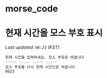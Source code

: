 # morse_code
# 현재 시간을 모스 부호 표시
<!-- MORSE_TIME_START -->
_Last updated: `06:23` (KST)_

```
현재 시간을 입력하세요. 모스 부호로 바꿉니다
----- -.... ..--- ...--
모스 부호를 다시 현재 시간으로 바꿉니다
0623
```
<!-- MORSE_TIME_END -->
